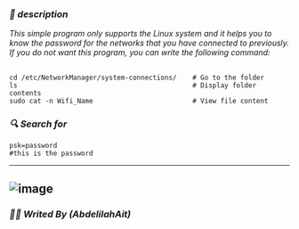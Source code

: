 <!-- italics -->
### _📃 description_
_This simple program only supports the Linux system and it helps you to know the password for the networks that you have connected to previously. If you do not want this program, you can write the following command:_

## 
```
cd /etc/NetworkManager/system-connections/    # Go to the folder
ls                                            # Display folder contents
sudo cat -n Wifi_Name                         # View file content
```
### _🔍 Search for_
```
psk=password
#this is the password
```

---
![image](https://github.com/user-attachments/assets/da07d786-1e1b-45ea-9aa2-b8f81ee848ed)
---
### _👨‍💻 Writed By *(AbdelilahAit)*_
